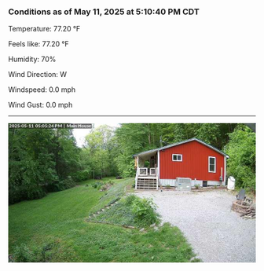 ### Conditions as of May 11, 2025 at 5:10:40 PM CDT 

Temperature: 77.20 &deg;F

Feels like: 77.20 &deg;F

Humidity: 70%

Wind Direction: W

Windspeed: 0.0 mph

Wind Gust: 0.0 mph

---

<img src="./images/latest.jpeg"/>

